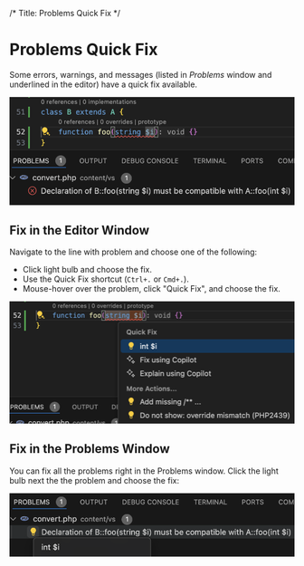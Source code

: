 /*
Title: Problems Quick Fix
*/
# Problems Quick Fix

Some errors, warnings, and messages (listed in _Problems_ window and underlined in the editor) have a quick fix available. 

![problem in the editor and problems window](../imgs/problem-shown.png)

## Fix in the Editor Window

Navigate to the line with problem and choose one of the following:

- Click light bulb and choose the fix.
- Use the Quick Fix shortcut (`Ctrl+.` or `Cmd+.`).
- Mouse-hover over the problem, click "Quick Fix", and choose the fix.

![fix problem in the editor](../imgs/problem-code-action.png)

## Fix in the Problems Window

You can fix all the problems right in the Problems window. Click the light bulb next the the problem and choose the fix:

![Fix problem in Problems window](../imgs/problems-quickfix.png)
